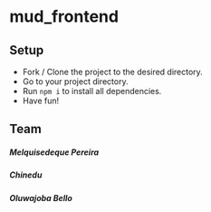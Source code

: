 # mud_frontend

## Setup
- Fork / Clone the project to the desired directory.
- Go to your project directory.
- Run `npm i` to install all dependencies.
- Have fun!

## Team

##### Melquisedeque Pereira
##### Chinedu
##### Oluwajoba Bello

